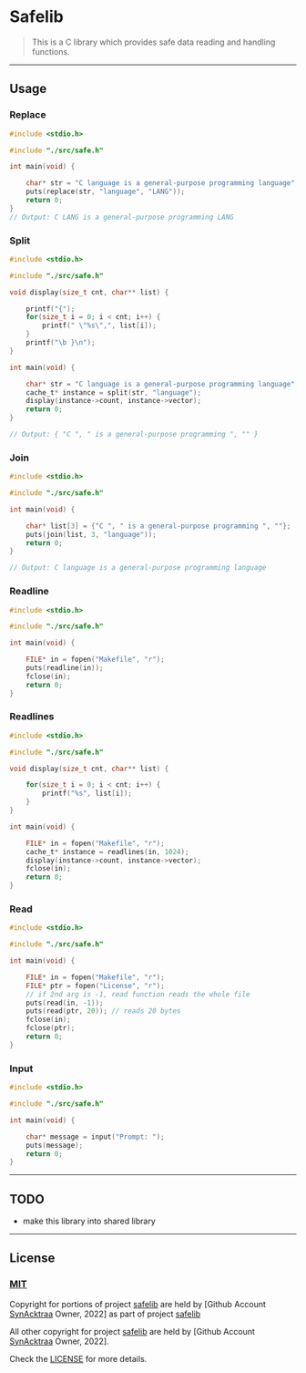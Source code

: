 # Safelib

> This is a C library which provides safe data reading and handling functions.

---
## Usage

### Replace

```c
#include <stdio.h>

#include "./src/safe.h"

int main(void) {

    char* str = "C language is a general-purpose programming language";
    puts(replace(str, "language", "LANG"));
    return 0;
}
// Output: C LANG is a general-purpose programming LANG

```

### Split

```c
#include <stdio.h>

#include "./src/safe.h"

void display(size_t cnt, char** list) {

    printf("{");
    for(size_t i = 0; i < cnt; i++) {
        printf(" \"%s\",", list[i]);
    }
    printf("\b }\n");
}

int main(void) {

    char* str = "C language is a general-purpose programming language";
    cache_t* instance = split(str, "language");
    display(instance->count, instance->vector);
    return 0;
}

// Output: { "C ", " is a general-purpose programming ", "" }
```

### Join

```c
#include <stdio.h>

#include "./src/safe.h"

int main(void) {

    char* list[3] = {"C ", " is a general-purpose programming ", ""};
    puts(join(list, 3, "language"));
    return 0;
}

// Output: C language is a general-purpose programming language
```

### Readline

```c
#include <stdio.h>

#include "./src/safe.h"

int main(void) {

    FILE* in = fopen("Makefile", "r");
    puts(readline(in));
    fclose(in);
    return 0;
}

```

### Readlines

```c
#include <stdio.h>

#include "./src/safe.h"

void display(size_t cnt, char** list) {

    for(size_t i = 0; i < cnt; i++) {
        printf("%s", list[i]);
    }
}

int main(void) {

    FILE* in = fopen("Makefile", "r");
    cache_t* instance = readlines(in, 1024);
    display(instance->count, instance->vector);
    fclose(in);
    return 0;
}
```

### Read

```c
#include <stdio.h>

#include "./src/safe.h"

int main(void) {

    FILE* in = fopen("Makefile", "r");
    FILE* ptr = fopen("License", "r");
    // if 2nd arg is -1, read function reads the whole file
    puts(read(in, -1)); 
    puts(read(ptr, 20)); // reads 20 bytes 
    fclose(in);
    fclose(ptr);
    return 0;
}

```

### Input

```c
#include <stdio.h>

#include "./src/safe.h"

int main(void) {

    char* message = input("Prompt: ");
    puts(message);
    return 0;
}
```
---
## **TODO**

- make this library into shared library

---
## **License**

### <a target="_blank" href="https://choosealicense.com/licenses/mit/">MIT</a>

Copyright for portions of project [safelib](https://github.com/SynAcktraa/safelib) are held by [Github Account [SynAcktraa](https://github.com/SynAcktraa) Owner, 2022] as part of project [safelib](https://github.com/SynAcktraa/safelib)

All other copyright for project [safelib](https://github.com/SynAcktraa/safelib) are held by [Github Account [SynAcktraa](https://github.com/SynAcktraa) Owner, 2022].

Check the [LICENSE](LICENSE) for more details.